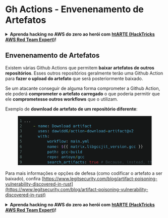 # Gh Actions - Envenenamento de Artefatos

<details>

<summary><strong>Aprenda hacking no AWS do zero ao herói com</strong> <a href="https://training.hacktricks.xyz/courses/arte"><strong>htARTE (HackTricks AWS Red Team Expert)</strong></a><strong>!</strong></summary>

Outras formas de apoiar o HackTricks:

* Se você quer ver sua **empresa anunciada no HackTricks** ou **baixar o HackTricks em PDF**, confira os [**PLANOS DE ASSINATURA**](https://github.com/sponsors/carlospolop)!
* Adquira o [**material oficial PEASS & HackTricks**](https://peass.creator-spring.com)
* Descubra [**A Família PEASS**](https://opensea.io/collection/the-peass-family), nossa coleção de [**NFTs**](https://opensea.io/collection/the-peass-family) exclusivos
* **Junte-se ao grupo do** 💬 [**Discord**](https://discord.gg/hRep4RUj7f) ou ao [**grupo do telegram**](https://t.me/peass) ou **siga-me** no **Twitter** 🐦 [**@carlospolopm**](https://twitter.com/carlospolopm)**.**
* **Compartilhe suas técnicas de hacking enviando PRs para os repositórios github do** [**HackTricks**](https://github.com/carlospolop/hacktricks) e [**HackTricks Cloud**](https://github.com/carlospolop/hacktricks-cloud).

</details>

## Envenenamento de Artefatos

Existem várias Github Actions que permitem **baixar artefatos de outros repositórios**. Esses outros repositórios geralmente terão uma Github Action para **fazer o upload do artefato** que será posteriormente baixado.

Se um atacante conseguir de alguma forma comprometer a Github Action, ele poderá **comprometer o artefato carregado** o que poderia permitir que ele **comprometesse outros workflows** que o utilizam.

Exemplo de **download de artefato de um repositório diferente**:

<figure><img src="../../../.gitbook/assets/image (8) (1).png" alt=""><figcaption></figcaption></figure>

Para mais informações e opções de defesa (como codificar o artefato a ser baixado), confira [https://www.legitsecurity.com/blog/artifact-poisoning-vulnerability-discovered-in-rust](https://www.legitsecurity.com/blog/artifact-poisoning-vulnerability-discovered-in-rust)

<details>

<summary><strong>Aprenda hacking no AWS do zero ao herói com</strong> <a href="https://training.hacktricks.xyz/courses/arte"><strong>htARTE (HackTricks AWS Red Team Expert)</strong></a><strong>!</strong></summary>

Outras formas de apoiar o HackTricks:

* Se você quer ver sua **empresa anunciada no HackTricks** ou **baixar o HackTricks em PDF**, confira os [**PLANOS DE ASSINATURA**](https://github.com/sponsors/carlospolop)!
* Adquira o [**material oficial PEASS & HackTricks**](https://peass.creator-spring.com)
* Descubra [**A Família PEASS**](https://opensea.io/collection/the-peass-family), nossa coleção de [**NFTs**](https://opensea.io/collection/the-peass-family) exclusivos
* **Junte-se ao grupo do** 💬 [**Discord**](https://discord.gg/hRep4RUj7f) ou ao [**grupo do telegram**](https://t.me/peass) ou **siga-me** no **Twitter** 🐦 [**@carlospolopm**](https://twitter.com/carlospolopm)**.**
* **Compartilhe suas técnicas de hacking enviando PRs para os repositórios github do** [**HackTricks**](https://github.com/carlospolop/hacktricks) e [**HackTricks Cloud**](https://github.com/carlospolop/hacktricks-cloud).

</details>
